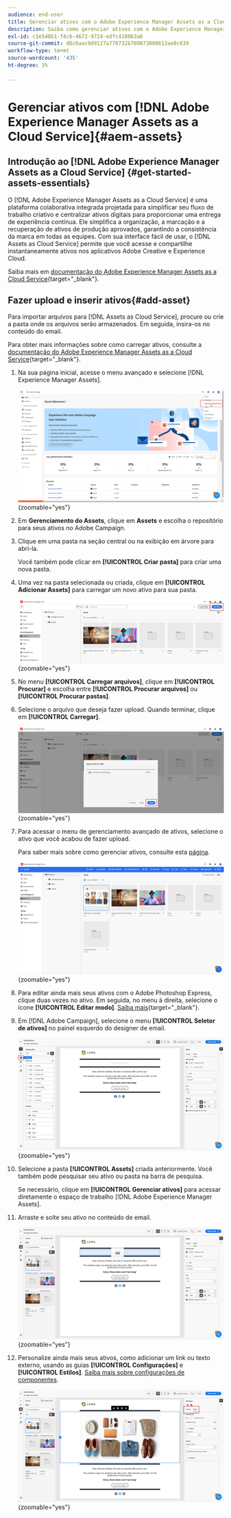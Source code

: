 ```yaml
---
audience: end-user
title: Gerenciar ativos com o Adobe Experience Manager Assets as a Cloud Service
description: Saiba como gerenciar ativos com o Adobe Experience Manager Assets as a Cloud Service
exl-id: c1e548b1-f4c6-4672-9724-edfc418063a6
source-git-commit: d6c6aac9d9127a770732b709873008613ae8c639
workflow-type: tm+mt
source-wordcount: '435'
ht-degree: 3%

---
```


# Gerenciar ativos com [!DNL Adobe Experience Manager Assets as a Cloud Service]{#aem-assets}

## Introdução ao [!DNL Adobe Experience Manager Assets as a Cloud Service] {#get-started-assets-essentials}

O [!DNL Adobe Experience Manager Assets as a Cloud Service] é uma plataforma colaborativa integrada projetada para simplificar seu fluxo de trabalho criativo e centralizar ativos digitais para proporcionar uma entrega de experiência contínua. Ele simplifica a organização, a marcação e a recuperação de ativos de produção aprovados, garantindo a consistência da marca em todas as equipes. Com sua interface fácil de usar, o [!DNL Assets as Cloud Service] permite que você acesse e compartilhe instantaneamente ativos nos aplicativos Adobe Creative e Experience Cloud.

Saiba mais em [documentação do Adobe Experience Manager Assets as a Cloud Service](https://experienceleague.adobe.com/docs/experience-manager-cloud-service/content/assets/home.html){target="_blank"}.

## Fazer upload e inserir ativos{#add-asset}

Para importar arquivos para [!DNL Assets as Cloud Service], procure ou crie a pasta onde os arquivos serão armazenados. Em seguida, insira-os no conteúdo do email.

Para obter mais informações sobre como carregar ativos, consulte a [documentação do Adobe Experience Manager Assets as a Cloud Service](https://experienceleague.adobe.com/docs/experience-manager-cloud-service/content/assets/assets-view/add-delete-assets-view.html){target="_blank"}.

1. Na sua página inicial, acesse o menu avançado e selecione [!DNL Experience Manager Assets].

   ![Captura de tela mostrando o menu avançado no Adobe Experience Manager Assets](assets/assets_1.png){zoomable="yes"}

1. Em **Gerenciamento do Assets**, clique em **Assets** e escolha o repositório para seus ativos no Adobe Campaign.

1. Clique em uma pasta na seção central ou na exibição em árvore para abri-la.

   Você também pode clicar em **[!UICONTROL Criar pasta]** para criar uma nova pasta.

1. Uma vez na pasta selecionada ou criada, clique em **[!UICONTROL Adicionar Assets]** para carregar um novo ativo para sua pasta.

   ![Captura de tela mostrando a opção Adicionar Assets no Adobe Experience Manager Assets](assets/assets_2.png){zoomable="yes"}

1. No menu **[!UICONTROL Carregar arquivos]**, clique em **[!UICONTROL Procurar]** e escolha entre **[!UICONTROL Procurar arquivos]** ou **[!UICONTROL Procurar pastas]**.

1. Selecione o arquivo que deseja fazer upload. Quando terminar, clique em **[!UICONTROL Carregar]**.

   ![Captura de tela mostrando o processo de carregamento de arquivos no Adobe Experience Manager Assets](assets/assets_3.png){zoomable="yes"}

1. Para acessar o menu de gerenciamento avançado de ativos, selecione o ativo que você acabou de fazer upload.

   Para saber mais sobre como gerenciar ativos, consulte esta [página](https://experienceleague.adobe.com/docs/experience-manager-cloud-service/content/assets/assets-view/manage-organize-assets-view.html).

   ![Captura de tela mostrando o menu de gerenciamento avançado de ativos no Adobe Experience Manager Assets](assets/assets_4.png){zoomable="yes"}

1. Para editar ainda mais seus ativos com o Adobe Photoshop Express, clique duas vezes no ativo. Em seguida, no menu à direita, selecione o ícone **[!UICONTROL Editar modo]**. [Saiba mais](https://experienceleague.adobe.com/docs/experience-manager-cloud-service/content/assets/assets-view/edit-images-assets-view.html#edit-using-express){target="_blank"}.

1. Em [!DNL Adobe Campaign], selecione o menu **[!UICONTROL Seletor de ativos]** no painel esquerdo do designer de email.

   ![Captura de tela mostrando o menu do Seletor de ativos no Adobe Campaign](assets/assets_6.png){zoomable="yes"}

1. Selecione a pasta **[!UICONTROL Assets]** criada anteriormente. Você também pode pesquisar seu ativo ou pasta na barra de pesquisa.

   Se necessário, clique em **[!UICONTROL Gerenciar ativos]** para acessar diretamente o espaço de trabalho [!DNL Adobe Experience Manager Assets].

1. Arraste e solte seu ativo no conteúdo de email.

   ![Captura de tela mostrando a funcionalidade arrastar e soltar para ativos no Adobe Campaign](assets/assets_5.png){zoomable="yes"}

1. Personalize ainda mais seus ativos, como adicionar um link ou texto externo, usando as guias **[!UICONTROL Configurações]** e **[!UICONTROL Estilos]**. [Saiba mais sobre configurações de componentes](../email/content-components.md).

   ![Captura de tela mostrando as opções de personalização de ativos no Adobe Campaign](assets/assets_7.png){zoomable="yes"}